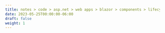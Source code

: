 ```yaml
---
title: notes > code > asp.net > web apps > blazor > components > lifecycle
date: 2023-05-25T00:00:00-06:00
draft: false
weight: 1
---
```


